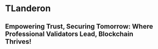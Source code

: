 # TLanderon
## Empowering Trust, Securing Tomorrow: Where Professional Validators Lead, Blockchain Thrives!
